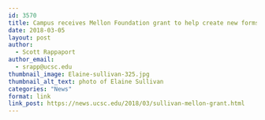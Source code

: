 ```yaml
---
id: 3570
title: Campus receives Mellon Foundation grant to help create new forms of digital publication
date: 2018-03-05
layout: post
author:
  - Scott Rappaport
author_email:
  - srapp@ucsc.edu
thumbnail_image: Elaine-sullivan-325.jpg
thumbnail_alt_text: photo of Elaine Sullivan
categories: "News"
format: link
link_post: https://news.ucsc.edu/2018/03/sullivan-mellon-grant.html
---
```

